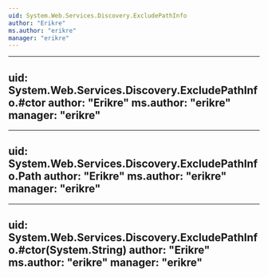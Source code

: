 ```yaml
---
uid: System.Web.Services.Discovery.ExcludePathInfo
author: "Erikre"
ms.author: "erikre"
manager: "erikre"
---
```


---
uid: System.Web.Services.Discovery.ExcludePathInfo.#ctor
author: "Erikre"
ms.author: "erikre"
manager: "erikre"
---

---
uid: System.Web.Services.Discovery.ExcludePathInfo.Path
author: "Erikre"
ms.author: "erikre"
manager: "erikre"
---

---
uid: System.Web.Services.Discovery.ExcludePathInfo.#ctor(System.String)
author: "Erikre"
ms.author: "erikre"
manager: "erikre"
---
